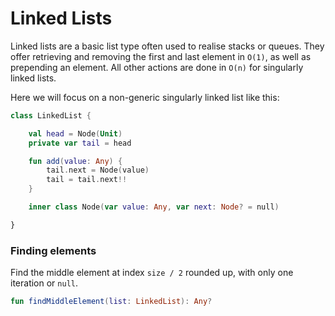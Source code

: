 # Linked Lists

Linked lists are a basic list type often used to realise stacks or queues.
They offer retrieving and removing the first and last element in `O(1)`, as well as prepending an element.
All other actions are done in `O(n)` for singularly linked lists.

Here we will focus on a non-generic singularly linked list like this:

```kotlin
class LinkedList {

    val head = Node(Unit)
    private var tail = head

    fun add(value: Any) {
        tail.next = Node(value)
        tail = tail.next!!
    }

    inner class Node(var value: Any, var next: Node? = null)

}
```

### Finding elements

Find the middle element at index `size / 2` rounded up, with only one iteration or `null`.

```kotlin
fun findMiddleElement(list: LinkedList): Any?
```

